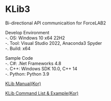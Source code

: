 # KLib3   
Bi-directional API communicaition for ForceLAB2   
   
Develop Environment   
 -. OS: Windows 10 x64 22H2   
 -. Tool: Visual Studio 2022, Anaconda3 Spyder   
 -. Build: x64   

Sample Code   
 -. C#: .Net Frameworks 4.8   
 -. C++: Windows SDK 10.0, C++ 14   
 -. Python: Python 3.9   
   
 [KLib Manual(Kor)](https://github.com/kitronyx/KLib3/blob/main/doc/240105_%EC%96%91%EB%B0%A9%ED%96%A5%20API%20%ED%86%B5%EC%8B%A0%20%EB%A7%A4%EB%89%B4%EC%96%BC.pdf)
 
 [KLib Command List & Example(Kor)](https://github.com/kitronyx/KLib3/blob/main/doc/%EC%96%91%EB%B0%A9%ED%96%A5%20API%20%EC%A7%80%EB%A0%B9%20%EB%AA%A9%EB%A1%9D%20%EB%B0%8F%20%EC%98%88%EC%8B%9C%20v2.7.1%20Retail.pdf)
